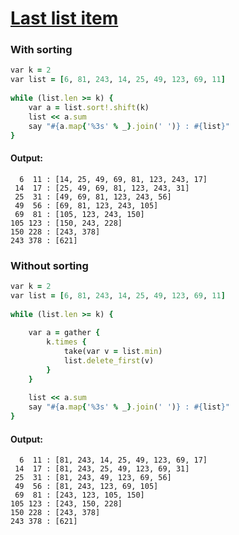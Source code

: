 [1]: https://rosettacode.org/wiki/Last_list_item

# [Last list item][1]

### With sorting

```ruby
var k = 2
var list = [6, 81, 243, 14, 25, 49, 123, 69, 11]
 
while (list.len >= k) {
    var a = list.sort!.shift(k)
    list << a.sum
    say "#{a.map{'%3s' % _}.join(' ')} : #{list}"
}
```

#### Output:
```
  6  11 : [14, 25, 49, 69, 81, 123, 243, 17]
 14  17 : [25, 49, 69, 81, 123, 243, 31]
 25  31 : [49, 69, 81, 123, 243, 56]
 49  56 : [69, 81, 123, 243, 105]
 69  81 : [105, 123, 243, 150]
105 123 : [150, 243, 228]
150 228 : [243, 378]
243 378 : [621]
```


### Without sorting

```ruby
var k = 2
var list = [6, 81, 243, 14, 25, 49, 123, 69, 11]
 
while (list.len >= k) {
 
    var a = gather {
        k.times {
            take(var v = list.min)
            list.delete_first(v)
        }
    }
 
    list << a.sum
    say "#{a.map{'%3s' % _}.join(' ')} : #{list}"
}
```

#### Output:
```
  6  11 : [81, 243, 14, 25, 49, 123, 69, 17]
 14  17 : [81, 243, 25, 49, 123, 69, 31]
 25  31 : [81, 243, 49, 123, 69, 56]
 49  56 : [81, 243, 123, 69, 105]
 69  81 : [243, 123, 105, 150]
105 123 : [243, 150, 228]
150 228 : [243, 378]
243 378 : [621]
```
